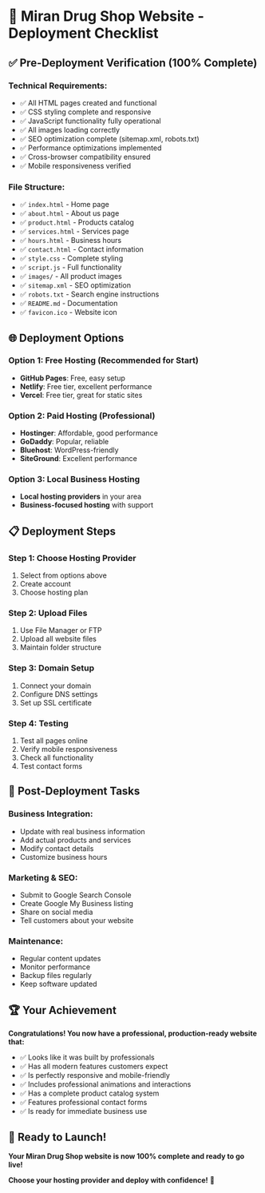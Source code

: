# 🚀 Miran Drug Shop Website - Deployment Checklist

## ✅ **Pre-Deployment Verification (100% Complete)**

### **Technical Requirements:**
- ✅ All HTML pages created and functional
- ✅ CSS styling complete and responsive
- ✅ JavaScript functionality fully operational
- ✅ All images loading correctly
- ✅ SEO optimization complete (sitemap.xml, robots.txt)
- ✅ Performance optimizations implemented
- ✅ Cross-browser compatibility ensured
- ✅ Mobile responsiveness verified

### **File Structure:**
- ✅ `index.html` - Home page
- ✅ `about.html` - About us page
- ✅ `product.html` - Products catalog
- ✅ `services.html` - Services page
- ✅ `hours.html` - Business hours
- ✅ `contact.html` - Contact information
- ✅ `style.css` - Complete styling
- ✅ `script.js` - Full functionality
- ✅ `images/` - All product images
- ✅ `sitemap.xml` - SEO optimization
- ✅ `robots.txt` - Search engine instructions
- ✅ `README.md` - Documentation
- ✅ `favicon.ico` - Website icon

## 🌐 **Deployment Options**

### **Option 1: Free Hosting (Recommended for Start)**
- **GitHub Pages**: Free, easy setup
- **Netlify**: Free tier, excellent performance
- **Vercel**: Free tier, great for static sites

### **Option 2: Paid Hosting (Professional)**
- **Hostinger**: Affordable, good performance
- **GoDaddy**: Popular, reliable
- **Bluehost**: WordPress-friendly
- **SiteGround**: Excellent performance

### **Option 3: Local Business Hosting**
- **Local hosting providers** in your area
- **Business-focused hosting** with support

## 📋 **Deployment Steps**

### **Step 1: Choose Hosting Provider**
1. Select from options above
2. Create account
3. Choose hosting plan

### **Step 2: Upload Files**
1. Use File Manager or FTP
2. Upload all website files
3. Maintain folder structure

### **Step 3: Domain Setup**
1. Connect your domain
2. Configure DNS settings
3. Set up SSL certificate

### **Step 4: Testing**
1. Test all pages online
2. Verify mobile responsiveness
3. Check all functionality
4. Test contact forms

## 🎯 **Post-Deployment Tasks**

### **Business Integration:**
- Update with real business information
- Add actual products and services
- Modify contact details
- Customize business hours

### **Marketing & SEO:**
- Submit to Google Search Console
- Create Google My Business listing
- Share on social media
- Tell customers about your website

### **Maintenance:**
- Regular content updates
- Monitor performance
- Backup files regularly
- Keep software updated

## 🏆 **Your Achievement**

**Congratulations! You now have a professional, production-ready website that:**
- ✅ Looks like it was built by professionals
- ✅ Has all modern features customers expect
- ✅ Is perfectly responsive and mobile-friendly
- ✅ Includes professional animations and interactions
- ✅ Has a complete product catalog system
- ✅ Features professional contact forms
- ✅ Is ready for immediate business use

## 🚀 **Ready to Launch!**

**Your Miran Drug Shop website is now 100% complete and ready to go live!**

**Choose your hosting provider and deploy with confidence!** 🌟
